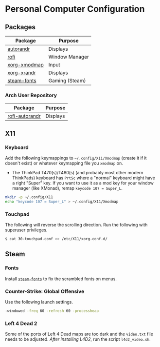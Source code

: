 # Personal Computer Configuration

## Packages

| Package                                                                   | Purpose        |
| ------------------------------------------------------------------------- | -------------- |
| [autorandr](https://archlinux.org/packages/community/any/autorandr/)      | Displays       |
| [rofi](https://archlinux.org/packages/community/x86_64/rofi/)             | Window Manager |
| [xorg-xmodmap](https://archlinux.org/packages/extra/x86_64/xorg-xmodmap/) | Input          |
| [xorg-xrandr](https://archlinux.org/packages/extra/x86_64/xorg-xrandr/)   | Displays       |
| [steam-fonts](https://aur.archlinux.org/packages/steam-fonts/)            | Gaming (Steam) |

### Arch User Repository

| Package                                                              | Purpose  |
| -------------------------------------------------------------------- | -------- |
| [rofi-autorandr](https://aur.archlinux.org/packages/rofi-autorandr/) | Displays |

## X11

### Keyboard

Add the following keymappings to `~/.config/X11/Xmodmap` (create it if it doesn't exist) or whatever keymapping file you `xmodmap` on.

- The ThinkPad T470(s)/T480(s) (and probably most other modern ThinkPads) keyboard has `PrtSc` where a "normal" keyboard might have a right "Super" key. If you want to use it as a mod key for your window manager (like XMonad), remap `keycode 107 = Super_L`.

```sh
mkdir -p ~/.config/X11
echo "keycode 107 = Super_L" > ~/.config/X11/Xmodmap
```

### Touchpad

The following will reverse the scrolling direction. Run the following with superuser privileges.

```sh
$ cat 30-touchpad.conf >> /etc/X11/xorg.conf.d/
```

## Steam

### Fonts

Install [`steam-fonts`](https://aur.archlinux.org/packages/steam-fonts/) to fix the scrambled fonts on menus.

### Counter-Strike: Global Offensive

Use the following launch settings.

```sh
-windowed -freq 60 -refresh 60 -processheap
```

### Left 4 Dead 2

Some of the ports of Left 4 Dead maps are too dark and the `video.txt` file needs to be adjusted. _After installing L4D2_, run the script `l4d2_video.sh`.
